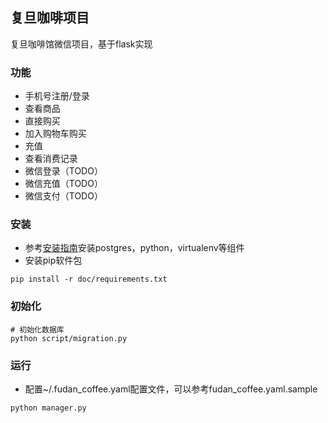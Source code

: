 ## 复旦咖啡项目

复旦咖啡馆微信项目，基于flask实现

### 功能

* 手机号注册/登录
* 查看商品
* 直接购买
* 加入购物车购买
* 充值
* 查看消费记录
* 微信登录（TODO）
* 微信充值（TODO）
* 微信支付（TODO）

### 安装

* 参考[安装指南](doc/install.md)安装postgres，python，virtualenv等组件
* 安装pip软件包

```
pip install -r doc/requirements.txt
```

### 初始化

```
# 初始化数据库
python script/migration.py
```

### 运行

* 配置~/.fudan_coffee.yaml配置文件，可以参考fudan_coffee.yaml.sample

```
python manager.py
```
